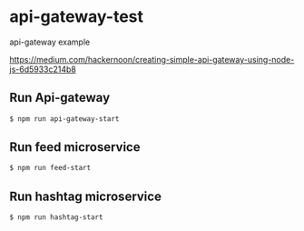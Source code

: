 # api-gateway-test

api-gateway example

https://medium.com/hackernoon/creating-simple-api-gateway-using-node-js-6d5933c214b8

## Run Api-gateway

```bash
$ npm run api-gateway-start
```

## Run feed microservice

```bash
$ npm run feed-start
```

## Run hashtag microservice

```bash
$ npm run hashtag-start
```